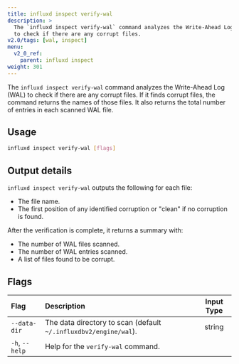 ```yaml
---
title: influxd inspect verify-wal
description: >
  The `influxd inspect verify-wal` command analyzes the Write-Ahead Log (WAL)
  to check if there are any corrupt files.
v2.0/tags: [wal, inspect]
menu:
  v2_0_ref:
    parent: influxd inspect
weight: 301
---
```


The `influxd inspect verify-wal` command analyzes the Write-Ahead Log (WAL)
to check if there are any corrupt files.
If it finds corrupt files, the command returns the names of those files.
It also returns the total number of entries in each scanned WAL file.

## Usage
```sh
influxd inspect verify-wal [flags]
```

## Output details
`influxd inspect verify-wal` outputs the following for each file:

- The file name.
- The first position of any identified corruption or "clean" if no corruption is found.

After the verification is complete, it returns a summary with:

- The number of WAL files scanned.
- The number of WAL entries scanned.
- A list of files found to be corrupt.

## Flags
| Flag           | Description                                                      | Input Type |
|:----           |:-----------                                                      |:----------:|
| `--data-dir`   | The data directory to scan (default `~/.influxdbv2/engine/wal`). | string     |
| `-h`, `--help` | Help for the `verify-wal` command.                               |            |
